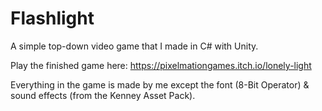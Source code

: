 # Flashlight

A simple top-down video game that I made in C# with Unity. 

Play the finished game here: https://pixelmationgames.itch.io/lonely-light

Everything in the game is made by me except the font (8-Bit Operator) & sound effects (from the Kenney Asset Pack).
